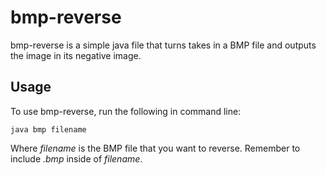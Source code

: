 # bmp-reverse
bmp-reverse is a simple java file that turns takes in a BMP file and outputs the image in its negative image. 

## Usage
To use bmp-reverse, run the following in command line:
```
java bmp filename
```
Where *filename* is the BMP file that you want to reverse. 
Remember to include *.bmp* inside of *filename*.
